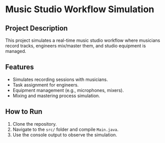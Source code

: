 # Music Studio Workflow Simulation

## Project Description
This project simulates a real-time music studio workflow where musicians record tracks, engineers mix/master them, and studio equipment is managed.

## Features
- Simulates recording sessions with musicians.
- Task assignment for engineers.
- Equipment management (e.g., microphones, mixers).
- Mixing and mastering process simulation.

## How to Run
1. Clone the repository.
2. Navigate to the `src/` folder and compile `Main.java`.
3. Use the console output to observe the simulation.